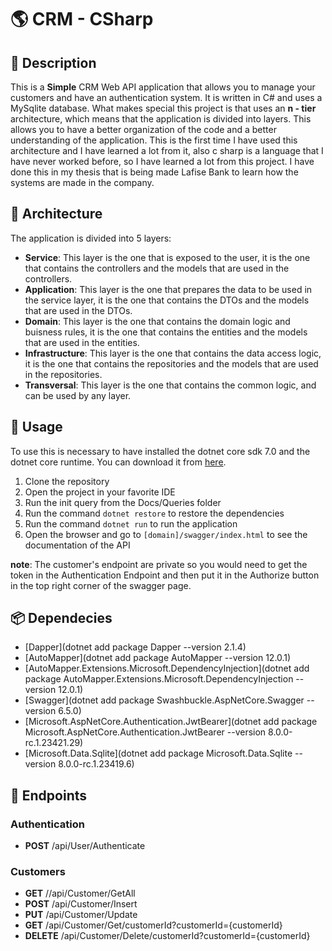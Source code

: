 # 🌎 CRM - CSharp

## 📝 Description

This is a **Simple** CRM Web API application that allows you to manage your customers and have an authentication system. It is written in C# and uses a MySqlite database.
What makes special this project is that uses an **n - tier** architecture, which means that the application is divided into layers. This allows you to have a better organization of the code and a better understanding of the application.
This is the first time I have used this architecture and I have learned a lot from it, also c sharp is a language that I have never worked before, so I have learned a lot from this project.
I have done this in my thesis that is being made Lafise Bank to learn how the systems are made in the company.

## 🌃 Architecture

The application is divided into 5 layers:

- **Service**: This layer is the one that is exposed to the user, it is the one that contains the controllers and the models that are used in the controllers.
- **Application**: This layer is the one that prepares the data to be used in the service layer, it is the one that contains the DTOs and the models that are used in the DTOs.
- **Domain**: This layer is the one that contains the domain logic and buisness rules, it is the one that contains the entities and the models that are used in the entities.
- **Infrastructure**: This layer is the one that contains the data access logic, it is the one that contains the repositories and the models that are used in the repositories.
- **Transversal**: This layer is the one that contains the common logic, and can be used by any layer.

## 🚀 Usage

To use this is necessary to have installed the dotnet core sdk 7.0 and the dotnet core runtime. You can download it from [here](https://dotnet.microsoft.com/download).

1. Clone the repository
1. Open the project in your favorite IDE
1. Run the init query from the Docs/Queries folder
1. Run the command `dotnet restore` to restore the dependencies
1. Run the command `dotnet run` to run the application
1. Open the browser and go to `[domain]/swagger/index.html` to see the documentation of the API

**note**: The customer's endpoint are private so you would need to get the token in the Authentication Endpoint and then put it in the Authorize button in the top right corner of the swagger page.

## 📦 Dependecies

- [Dapper](dotnet add package Dapper --version 2.1.4)
- [AutoMapper](dotnet add package AutoMapper --version 12.0.1)
- [AutoMapper.Extensions.Microsoft.DependencyInjection](dotnet add package AutoMapper.Extensions.Microsoft.DependencyInjection --version 12.0.1)
- [Swagger](dotnet add package Swashbuckle.AspNetCore.Swagger --version 6.5.0)
- [Microsoft.AspNetCore.Authentication.JwtBearer](dotnet add package Microsoft.AspNetCore.Authentication.JwtBearer --version 8.0.0-rc.1.23421.29)
- [Microsoft.Data.Sqlite](dotnet add package Microsoft.Data.Sqlite --version 8.0.0-rc.1.23419.6)

## 📌 Endpoints

### Authentication

- **POST** /api/User/Authenticate

### Customers

- **GET** //api/Customer/GetAll
- **POST** /api/Customer/Insert
- **PUT** /api/Customer/Update
- **GET** /api/Customer/Get/customerId?customerId={customerId}
- **DELETE** /api/Customer/Delete/customerId?customerId={customerId}
